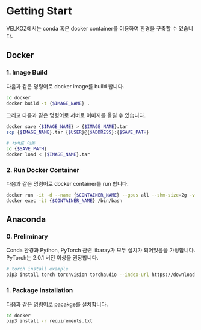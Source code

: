 # Getting Start

VELKOZ에서는 conda 혹은 docker container를 이용하여 환경을 구축할 수 있습니다.

## Docker

### 1. Image Build

다음과 같은 명령어로 docker image를 build 합니다.

```bash
cd docker
docker build -t {$IMAGE_NAME} .
```
그리고 다음과 같은 명령어로 서버로 이미지를 올릴 수 있습니다.
```bash
docker save {$IMAGE_NAME} > {$IMAGE_NAME}.tar
scp {$IMAGE_NAME}.tar {$USER}@{$ADDRESS}:{$SAVE_PATH}

# 서버로 이동
cd {$SAVE_PATH}
docker load < {$IMAGE_NAME}.tar 
```

### 2. Run Docker Container

다음과 같은 명령어로 docker container를 run 합니다.

```bash
docker run -it -d --name {$CONTAINER_NAME} --gpus all --shm-size=2g -v {$PATH_TO_BE_MOUNTED}:{$MOUNT_PATH} {$IMAGE_NAME}
docker exec -it {$CONTAINER_NAME} /bin/bash
```


## Anaconda

### 0. Preliminary

Conda 환경과 Python, PyTorch 관련 libaray가 모두 설치가 되어있음을 가정합니다.
PyTorch는 2.0.1 버전 이상을 권장합니다. 

```bash
# torch install example
pip3 install torch torchvision torchaudio --index-url https://download.pytorch.org/whl/cu118
```


### 1. Package Installation

다음과 같은 명령어로 pacakge를 설치합니다.

```bash
cd docker
pip3 install -r requirements.txt
```